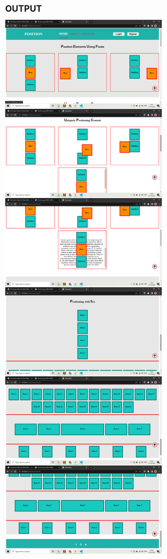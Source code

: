   <h1>OUTPUT</h1>
  <img src="./images/Screenshot (95).png" alt="">
  <img src="./images/Screenshot (96).png" alt="">
  <img src="./images/Screenshot (98).png" alt="">
  <img src="./images/Screenshot (99).png" alt="">
  <img src="./images/Screenshot (100).png" alt="">
  <img src="./images/Screenshot (101).png" alt="">